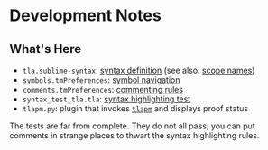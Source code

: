 # Development Notes

## What's Here

 - `tla.sublime-syntax`: [syntax definition](https://www.sublimetext.com/docs/3/syntax.html) (see also: [scope names](https://www.sublimetext.com/docs/3/scope_naming.html))
 - `symbols.tmPreferences`: [symbol navigation](http://docs.sublimetext.info/en/latest/reference/symbols.html)
 - `comments.tmPreferences`: [commenting rules](http://docs.sublimetext.info/en/latest/reference/comments.html)
 - `syntax_test_tla.tla`: [syntax highlighting test](https://www.sublimetext.com/docs/3/syntax.html#testing)
 - `tlapm.py`: plugin that invokes [`tlapm`](https://github.com/tlaplus/tlapm) and displays proof status

The tests are far from complete.  They do not all pass; you can put comments in
strange places to thwart the syntax highlighting rules.
